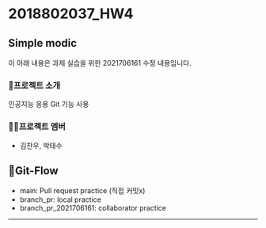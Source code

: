# 2018802037_HW4

## Simple modic
이 아래 내용은 과제 실습을 위한 2021706161 수정 내용입니다.

### 📢프로젝트 소개
인공지능 응용 Git 기능 사용

### 🙍‍♂️프로젝트 멤버
- 김찬우, 박태수

## 📐Git-Flow
- main: Pull request practice (직접 커밋x)
- branch_pr: local practice
- branch_pr_2021706161: collaborator practice

------------------------------